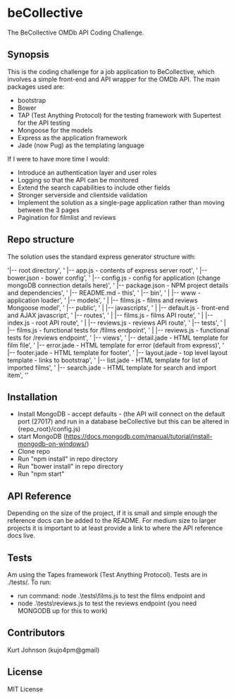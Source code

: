 # beCollective
The BeCollective OMDb API Coding Challenge.
## Synopsis

This is the coding challenge for a job application to BeCollective, which involves a simple front-end and API wrapper for the OMDb API. The main packages used are:
* bootstrap
* Bower
* TAP (Test Anything Protocol) for the testing framework with Supertest for the API testing
* Mongoose for the models
* Express as the application framework
* Jade (now Pug) as the templating language

If I were to have more time I would:
* Introduce an authentication layer and user roles
* Logging so that the API can be monitored
* Extend the search capabilities to include other fields
* Stronger serverside and clientside validation
* Implement the solution as a single-page application rather than moving between the 3 pages
* Pagination for filmlist and reviews


## Repo structure

The solution uses the standard express generator structure with:

 '|-- root directory',
  '    |-- app.js - contents of express server root',
  '    |-- bower.json - bower config',
  '    |-- config.js - config for application (change mongoDB connection details here)',
  '    |-- package.json - NPM project details and dependencies',
  '    |-- README.md - this',
  '    |-- bin',
  '    |   |-- www - application loader',
  '    |-- models',
  '    |   |-- films.js - films and reviews Mongoose model',
  '    |-- public',
  '    |   |-- javascripts',
  '    |       |-- default.js - front-end and AJAX javascript',
  '    |-- routes',
  '    |   |-- films.js - films API route',
  '    |   |-- index.js - root API route',
  '    |   |-- reviews.js - reviews API route',
  '    |-- tests',
  '    |   |-- films.js - functional tests for /films endpoint',
  '    |   |-- reviews.js - functional tests for /reviews endpoint',
  '    |-- views',
  '        |-- detail.jade - HTML template for film file',
  '        |-- error.jade - HTML template for error (default from express)',
  '        |-- footer.jade - HTML template for footer',
  '        |-- layout.jade - top level layout template - links to bootstrap',
  '        |-- list.jade - HTML template for list of imported films',
  '        |-- search.jade - HTML template for search and import item',
  ''


## Installation

* Install MongoDB - accept defaults - (the API will connect on the default port (27017) and run in a database beCollective but this can be altered in {repo_root}/config.js)
* start MongoDB (https://docs.mongodb.com/manual/tutorial/install-mongodb-on-windows/)
* Clone repo
* Run "npm install" in repo directory
* Run "bower install" in repo directory
* Run "npm start"


## API Reference

Depending on the size of the project, if it is small and simple enough the reference docs can be added to the README. For medium size to larger projects it is important to at least provide a link to where the API reference docs live.

## Tests

Am using the Tapes framework (Test Anything Protocol). Tests are in ./tests/. To run:
* run command: node .\tests\films.js to test the films endpoint and
* node .\tests\reviews.js to test the reviews endpoint (you need MONGODB up for this to work)

## Contributors

Kurt Johnson (kujo4pm@gmail)

## License

MIT License